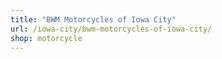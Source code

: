 ```yaml
---
title: "BWM Motorcycles of Iowa City"
url: /iowa-city/bwm-motorcycles-of-iowa-city/
shop: motorcycle
---
```

